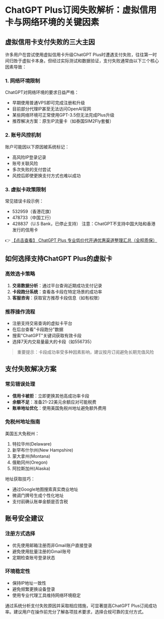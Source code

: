 # ChatGPT Plus订阅失败解析：虚拟信用卡与网络环境的关键因素

## 虚拟信用卡支付失败的三大主因

许多用户在尝试使用虚拟信用卡升级ChatGPT Plus时遭遇支付失败，往往第一时间归咎于虚拟卡本身。但经过实际测试和数据验证，支付失败通常由以下三个核心因素导致：

### 1. 网络环境限制
ChatGPT对网络环境的要求日益严格：
- 早期使用普通VPS即可完成注册和升级
- 目前部分代理IP甚至无法访问OpenAI官网
- 某些网络环境可正常使用GPT-3.5但无法完成Plus升级
- 推荐解决方案：原生IP流量卡（如泰国SIM2Fly套餐）

### 2. 账号风控机制
账户可能因以下原因被系统标记：
- 高风险IP登录记录
- 账号关联风险
- 多次失败的支付尝试
- 风控后即使更换支付方式也难以成功

### 3. 虚拟卡政策限制
常见错误卡段示例：
- 532959（香港花旗）
- 478733（中国工行）
- 428837（U.S Bank，已停止支持）
注意：ChatGPT不支持中国大陆和香港发行的信用卡

👉 [【点击查看】 ChatGPT Plus 专业低价代开通优惠渠道整理汇总（全程质保）](https://bit.ly/DaiKai)

## 如何选择支持ChatGPT Plus的虚拟卡

### 高效选卡策略
1. **交易数据分析**：通过平台查询近期成功支付记录
2. **卡段跑分系统**：查看各卡段在特定场景的成功率
3. **客服咨询**：获取官方推荐卡段信息（如有权限）

### 推荐操作流程
- 注册支持交易查询的虚拟卡平台
- 在后台查看"卡段跑分"数据
- 搜索"ChatGPT"关键词获取有效卡段
- 选择7天内交易量最大的卡段（如556735）

> 重要提示：卡段成功率受多种因素影响，建议按月订阅避免长期充值风险

## 支付失败解决方案

### 常见错误处理
- **信用卡被拒**：立即更换其他高成功率卡段
- **余额不足**：准备21-22美元余额应对可能税费
- **账单地址优化**：使用美国免税州地址避免额外费用

### 免税州地址指南
美国五大免税州：
1. 特拉华州(Delaware)
2. 新罕布什尔州(New Hampshire) 
3. 蒙大拿州(Montana)
4. 俄勒冈州(Oregon)
5. 阿拉斯加州(Alaska)

地址获取技巧：
- 通过Google地图搜索真实商业地址
- 微调门牌号生成个性化地址
- 支付前确认账单金额是否含税

## 账号安全建议

### 注册方式选择
- 优先使用邮箱注册而非Gmail账户直接登录
- 避免使用批量注册的Gmail账号
- 定期检查账号登录状态

### 环境稳定性
- 保持IP地址一致性
- 避免频繁更换设备登录
- 使用专业代理工具维持网络环境稳定

通过系统分析支付失败原因并采取相应措施，可显著提高ChatGPT Plus订阅成功率。建议用户在操作前充分了解各项技术要求，选择合规可靠的支付方式。